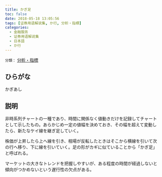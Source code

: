```yaml
---
title: かぎ足
toc: false
date: 2018-05-18 13:05:56
tags: [证券用语解说集, か行, 分析・指標]
categories:
  - 金融服务
  - 证券用语解说集
  - 日本語
  - か行
---
```


`分類：` [分析・指標](/tags/分析・指標/)

## ひらがな

かぎあし

## 説明

非時系列チャートの一種であり、時間に関係なく値動きだけを記録してチャートとして示したもの。あらかじめ一定の値幅を決めておき、その幅を超えて変動したら、新たなケイ線を継ぎ足していく。

株価が上昇したら上へ線を引き、相場が反転したときはそこから横線を引いて次の行へ移り、下に線を引いていく。足の形がカギに似ていることから「かぎ足」と呼ばれる。

マーケットの大きなトレンドを把握しやすいが、ある程度の時間が経過しないと傾向がつかめないという遅行性の欠点がある。
